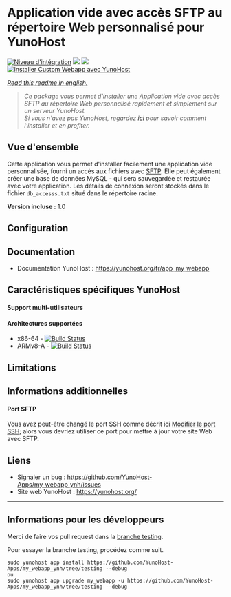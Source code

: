 # Application vide avec accès SFTP au répertoire Web personnalisé pour YunoHost

[![Niveau d'intégration](https://dash.yunohost.org/integration/my_webapp.svg)](https://dash.yunohost.org/appci/app/my_webapp) ![](https://ci-apps.yunohost.org/ci/badges/my_webapp.status.svg) ![](https://ci-apps.yunohost.org/ci/badges/my_webapp.maintain.svg)  
[![Installer Custom Webapp avec YunoHost](https://install-app.yunohost.org/install-with-yunohost.svg)](https://install-app.yunohost.org/?app=my_webapp)

*[Read this readme in english.](./README.md)* 

> *Ce package vous permet d'installer une Application vide avec accès SFTP au répertoire Web personnalisé rapidement et simplement sur un serveur YunoHost.  
Si vous n'avez pas YunoHost, regardez [ici](https://yunohost.org/fr/install) pour savoir comment l'installer et en profiter.*

## Vue d'ensemble

Cette application vous permet d'installer facilement une application vide personnalisée,
fourni un accès aux fichiers avec [SFTP](https://yunohost.org/fr/filezilla). Elle peut également créer une base de données MySQL -
qui sera sauvegardée et restaurée avec votre application. Les détails de connexion
seront stockés dans le fichier `db_accesss.txt` situé dans le répertoire racine.

**Version incluse :** 1.0

## Configuration

## Documentation

 * Documentation YunoHost : https://yunohost.org/fr/app_my_webapp

## Caractéristiques spécifiques YunoHost

#### Support multi-utilisateurs

#### Architectures supportées

* x86-64 - [![Build Status](https://ci-apps.yunohost.org/ci/logs/my_webapp.svg)](https://ci-apps.yunohost.org/ci/apps/my_webapp/)
* ARMv8-A - [![Build Status](https://ci-apps-arm.yunohost.org/ci/logs/my_webapp.svg)](https://ci-apps-arm.yunohost.org/ci/apps/my_webapp/)

## Limitations

## Informations additionnelles

#### Port SFTP

Vous avez peut-être changé le port SSH comme décrit ici
[Modifier le port SSH](https://yunohost.org/fr/security#modify-the-ssh-port);
alors vous devriez utiliser ce port pour mettre à jour votre site Web avec SFTP. 

## Liens

 * Signaler un bug : https://github.com/YunoHost-Apps/my_webapp_ynh/issues
 * Site web YunoHost : https://yunohost.org/

---

## Informations pour les développeurs

Merci de faire vos pull request dans la [branche testing](https://github.com/YunoHost-Apps/my_webapp_ynh/tree/testing).

Pour essayer la branche testing, procédez comme suit.
```
sudo yunohost app install https://github.com/YunoHost-Apps/my_webapp_ynh/tree/testing --debug
ou
sudo yunohost app upgrade my_webapp -u https://github.com/YunoHost-Apps/my_webapp_ynh/tree/testing --debug
```
